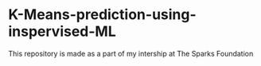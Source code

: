 # K-Means-prediction-using-inspervised-ML

This repository is made as a part of my intership at The Sparks Foundation

